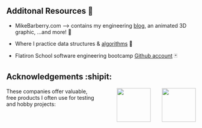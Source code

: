 ## Additonal Resources :eyes:

 - MikeBarberry.com --> contains my engineering [blog](https://mikebarberry.com/blog), an animated 3D graphic, ...and more! :love_hotel:

 - Where I practice data structures & [algorithms](https://leetcode.com/Mbarberry/) :space_invader:

 - Flatiron School software engineering bootcamp [Github account](https://github.com/MikeBarberry-Flatiron) :black_joker:

## Acknowledgements :shipit:
<div style="display: flex; flex-direction: row; gap: 30px;"
 <p>These companies offer valuable, free products I often use for testing and hobby projects:</p>
  <div style="display: flex; flex-direction: column; gap: 10px; justify-content: center; align-items: center;">
    <a href="https://www.netlify.com/" target="_blank">
      <img src="https://tse2.mm.bing.net/th?id=OIP.W1wQF0btA3QFRAs0UXMHGQHaFI&pid=Api&f=1&ipt=e81cfe3511a540a419b1da7ff762d17186948b2b37ffcff42a024a6aea0061c0&ipo=images" height="90px" width="90px" />
    </a> 
  </div>
  <div style="display: flex; flex-direction: column; gap: 10px; justify-content: center; align-items: center;">
    <a href="https://www.mongodb.com/" target="_blank">
      <img src="https://tse4.mm.bing.net/th?id=OIP.JzBlaYlLd6_GqaQWRAT_rAFNC7&pid=Api&f=1&ipt=2b885f1633731a718946bd9ebcb4de94c3a3f681f081ce0966cc42e5e0050c9f&ipo=images" height="90px" width="90px" />
    </a> 
  </div>
</div>
